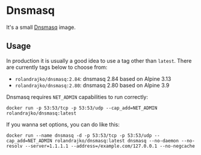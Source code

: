 # Dnsmasq

It's a small [Dnsmasq](http://www.thekelleys.org.uk/dnsmasq/doc.html) image.

## Usage

In production it is usually a good idea to use a tag other than `latest`. There are currently tags below to choose from:

* `rolandrajko/dnsmasq:2.84`: dnsmasq 2.84 based on Alpine 3.13
* `rolandrajko/dnsmasq:2.80`: dnsmasq 2.80 based on Alpine 3.9

Dnsmasq requires `NET_ADMIN` capabilities to run correctly:
```
docker run -p 53:53/tcp -p 53:53/udp --cap_add=NET_ADMIN rolandrajko/dnsmasq:latest
```
If you wanna set options, you can do like this:
```
docker run --name dnsmasq -d -p 53:53/tcp -p 53:53/udp --cap_add=NET_ADMIN rolandrajko/dnsmasq:latest dnsmasq --no-daemon --no-resolv --server=1.1.1.1 --address=/example.com/127.0.0.1 --no-negcache
```
